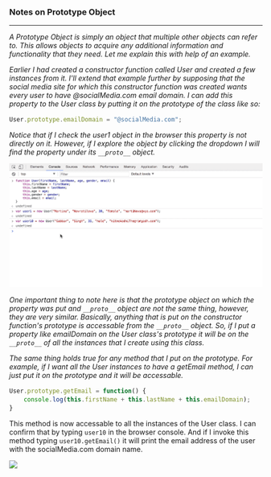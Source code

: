 ### Notes on Prototype Object
___
<i>A Prototype Object is simply an object that multiple other objects can refer to. This allows objects to acquire any additional information and functionality that they need. Let me explain this with help of an example.</i>

<i>Earlier I had created a constructor function called User and created a few instances from it. I'll extend that example further by supposing that the social media site for which this constructor function was created wants every user to have @socialMedia.com email domain. I can add this property to the User class by putting it on the prototype of the class like so:</i>

```js
User.prototype.emailDomain = "@socialMedia.com";
```

<i>Notice that if I check the user1 object in the browser this property is not directly on it. However, if I explore the object by clicking the dropdown I will find the property under its `__proto__` object.</i>

![](img/prototype/@socialMedia.gif)

<i>One important thing to note here is that the prototype object on which the property was put and `__proto__` object are not the same thing, however, they are very similar. Basically, anything that is put on the constructor function's prototype is accessable from the `__proto__` object. So, if I put a property like emailDomain on the User class's prototype it will be on the `__proto__` of all the instances that I create using this class.</i>

<i>The same thing holds true for any method that I put on the prototype. For example, if I want all the User instances to have a getEmail method, I can just put it on the prototype and it will be accessable.</i>

```js
User.prototype.getEmail = function() {
	console.log(this.firstName + this.lastName + this.emailDomain);
}
```

This method is now accessable to all the instances of the User class. I can confirm that by typing `user10` in the browser console. And if I invoke this method typing `user10.getEmail()` it will print the email address of the user with the socialMedia.com domain name. 

![](img/prototype/getEmail.gif)

